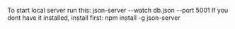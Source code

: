 To start local server run this: json-server --watch db.json --port 5001
If you dont have it installed, install first: npm install -g json-server